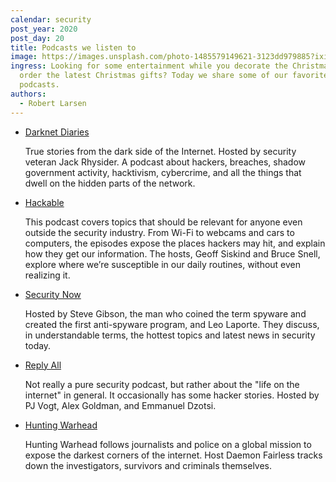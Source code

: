 ```yaml
---
calendar: security
post_year: 2020
post_day: 20
title: Podcasts we listen to
image: https://images.unsplash.com/photo-1485579149621-3123dd979885?ixid=MXwxMjA3fDB8MHxwaG90by1wYWdlfHx8fGVufDB8fHw%3D&ixlib=rb-1.2.1&auto=format&fit=crop&w=1778&q=80
ingress: Looking for some entertainment while you decorate the Christmas tree or
  order the latest Christmas gifts? Today we share some of our favorite
  podcasts.
authors:
  - Robert Larsen
---
```

* [Darknet Diaries](https://darknetdiaries.com)

  True stories from the dark side of the Internet. Hosted by security veteran Jack Rhysider. A podcast about hackers, breaches, shadow government activity, hacktivism, cybercrime, and all the things that dwell on the hidden parts of the network.
* [Hackable](https://hackablepodcast.com)

  This podcast covers topics that should be relevant for anyone even outside the security industry. From Wi-Fi to webcams and cars to computers, the episodes expose the places hackers may hit, and explain how they get our information. The hosts, Geoff Siskind and Bruce Snell, explore where we’re susceptible in our daily routines, without even realizing it.
* [Security Now](https://twit.tv/shows/security-now)

  [](https://twit.tv/shows/security-now)Hosted by Steve Gibson, the man who coined the term spyware and created the first anti-spyware program, and Leo Laporte. They discuss, in understandable terms, the hottest topics and latest news in security today. 
* [Reply All](https://gimletmedia.com/shows/reply-all)

  Not really a pure security podcast, but rather about the "life on the internet" in general. It occasionally has some hacker stories. Hosted by PJ Vogt, Alex Goldman, and Emmanuel Dzotsi.
* [Hunting Warhead](https://www.cbc.ca/listen/cbc-podcasts/387-hunting-warhead)

  Hunting Warhead follows journalists and police on a global mission to expose the darkest corners of the internet. Host Daemon Fairless tracks down the investigators, survivors and criminals themselves.